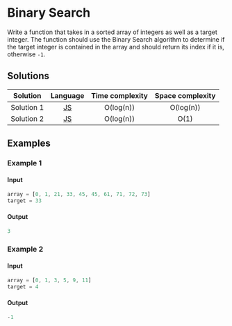 # Binary Search

Write a function that takes in a sorted array of integers as well as a target
integer. The function should use the Binary Search algorithm to determine if the
target integer is contained in the array and should return its index if it is,
otherwise `-1`.

## Solutions

| Solution   | Language                   | Time complexity | Space complexity |
|:----------:|:--------------------------:|:---------------:|:----------------:|
| Solution 1 | [JS][JS-1]                 | O(log(n))       | O(log(n))        |
| Solution 2 | [JS][JS-2]                 | O(log(n))       | O(1)             |

## Examples

### Example 1

#### Input

```javascript
array = [0, 1, 21, 33, 45, 45, 61, 71, 72, 73]
target = 33
```

#### Output

```javascript
3
```

### Example 2

#### Input

```javascript
array = [0, 1, 3, 5, 9, 11]
target = 4
```

#### Output

```javascript
-1
```

[JS-1]: ../solutions/js/005-BinarySearch/solution-1.js

[JS-2]: ../solutions/js/005-BinarySearch/solution-2.js